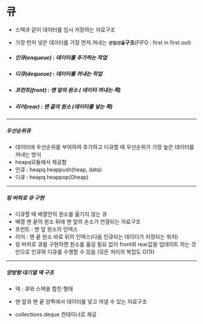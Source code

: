 # 큐

- 스택과 같이 데이터를 임시 저장하는 자료구조

- 가장 먼저 넣은 데이터를 가장 먼저 꺼내는 **`선입선출`구조**(FIFO : first in first out)

- ##### 인큐(enqueue) : 데이터를 추가하는 작업

- ##### 디큐(dequeue) : 데이터를 꺼내는 작업

- ##### 프런트(front) : 맨 앞의 원소 ( 데이터 꺼내는 쪽)

- ##### 리어(rear) : 맨 끝의 원소 (데이터를 넣는 쪽)

---

##### 우선순위큐

- 데이터에 우선순위를 부여하여 추가하고 디큐할 때 우선순위가 가장 높은 데이터를 꺼내는 방식 
- heapq모듈에서 제공함
- 인큐 : heapq.heappush(heap, data)
- 디큐 : heapq.heappop(0heap)

---

##### 링 버퍼로 큐 구현

- 디큐할 때 배열안의 원소를 옮기지 않는 큐 
- 배열 맨 끝의 원소 뒤에 맨 앞의 손소가 연결되는 자료구조 
- 프런트 :  맨 앞 원소의 인덱스
- 리어 : 맨 끝 원소 바로 뒤의 인덱스(다음  인큐되는 데이터가 저장되는 위치)
- 링 버퍼로 큐를 구현하면 원소를 옮길 필요 없이 front와 rear값을 업데이트 하는 것만으로 인큐와 디큐를 수행할 수 있음 (모든 처리의 복잡도 O(1))

---

##### 양방향 대기열 덱 구조

- 덱 :  큐와 스택을 합친 형태

- 맨 앞과 맨 끝 양쪽에서 데이터를 넣고 꺼낼 수 있는 자료구조
- collections.deque 컨테이너로 제공



